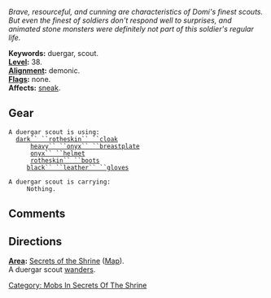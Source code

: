 *Brave, resourceful, and cunning are characteristics of Domi's finest
scouts. But even the finest of soldiers don't respond well to surprises,
and animated stone monsters were definitely not part of this soldier's
regular life.*

**Keywords:** duergar, scout.  
**[Level](Level "wikilink"):** 38.  
**[Alignment](Alignment "wikilink"):** demonic.  
**[Flags](:Category:_Mob_Types "wikilink"):** none.  
**Affects:** [sneak](Sneak "wikilink").  

## Gear

`A duergar scout is using:`  
<worn around neck>`  `[`dark`` ``rotheskin`` ``cloak`](Dark_Rotheskin_Cloak "wikilink")  
<worn on body>`      `[`heavy`` ``onyx`` ``breastplate`](Heavy_Onyx_Breastplate "wikilink")  
<worn on head>`      `[`onyx`` ``helmet`](Onyx_Helmet "wikilink")  
<worn on feet>`      `[`rotheskin`` ``boots`](Rotheskin_Boots "wikilink")  
<worn on hands>`     `[`black`` ``leather`` ``gloves`](Black_Leather_Gloves "wikilink")

`A duergar scout is carrying:`  
`     Nothing.`

## Comments

## Directions

**[Area](:Category:_Areas "wikilink"):** [Secrets of the
Shrine](:Category:_Secrets_Of_The_Shrine "wikilink")
([Map](Secrets_Of_The_Shrine_Map "wikilink")).  
A duergar scout [wanders](Wandering_Mobs "wikilink").

[Category: Mobs In Secrets Of The
Shrine](Category:_Mobs_In_Secrets_Of_The_Shrine "wikilink")
